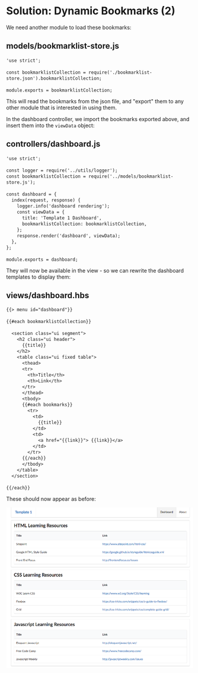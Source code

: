 # Solution: Dynamic Bookmarks (2)

We need another module to load these bookmarks:

## models/bookmarklist-store.js

~~~
'use strict';

const bookmarklistCollection = require('./bookmarklist-store.json').bookmarklistCollection;

module.exports = bookmarklistCollection;
~~~

This will read the bookmarks from the json file, and "export" them to any other module that is interested in using them.

In the dashboard controller, we import the bookmarks exported above, and insert them into the `viewData` object:

## controllers/dashboard.js

~~~
'use strict';

const logger = require('../utils/logger');
const bookmarklistCollection = require('../models/bookmarklist-store.js');

const dashboard = {
  index(request, response) {
    logger.info('dashboard rendering');
    const viewData = {
      title: 'Template 1 Dashboard',
      bookmarklistCollection: bookmarklistCollection,
    };
    response.render('dashboard', viewData);
  },
};

module.exports = dashboard;
~~~

They will now be available in the view - so we can rewrite the dashboard templates to display them:


## views/dashboard.hbs

~~~
{{> menu id="dashboard"}}

{{#each bookmarklistCollection}}

  <section class="ui segment">
    <h2 class="ui header">
      {{title}}
    </h2>
    <table class="ui fixed table">
      <thead>
      <tr>
        <th>Title</th>
        <th>Link</th>
      </tr>
      </thead>
      <tbody>
      {{#each bookmarks}}
        <tr>
          <td>
            {{title}}
          </td>
          <td>
            <a href="{{link}}"> {{link}}</a>
          </td>
        </tr>
      {{/each}}
      </tbody>
    </table>
  </section>

{{/each}}
~~~

These should now appear as before:

![](img/10.png)

